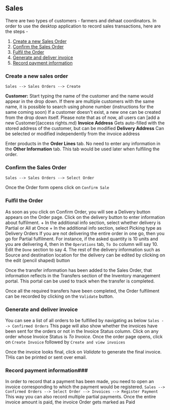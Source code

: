 ## Sales ##
There are two types of customers - farmers and dehaat coordinators. In order to use the desktop application to record sales transactions, here are the steps - 

1. [Create a new Sales Order](#create-a-new-sales-order)
2. [Confirm the Sales Order](#confirm-the-sales-order)
3. [Fulfil the Order](#fulfil-the-order)
4. [Generate and deliver invoice](#generate-and-deliver-invoice)
5. [Record payment information](#record-payment-information)


### Create a new sales order
```Sales --> Sales Orders --> Create```

**Customer:** Start typing the name of the customer and the name would appear in the drop down. If there are multiple customers with the same name, it is possible to search using phone number (instructions for the same coming soon) If a customer doesn't exist, a new one can be created from the drop down itself. Please note that as of now, all users can [add a new Customer](access rights.md)
**Invoice Address** Gets auto-filled with the stored address of the customer, but can be modified
**Delivery Address** Can be selected or modified independently from the invoice address

Enter products in the **Order Lines** tab. 
No need to enter any information in the **Other Information** tab. This tab would be used later when fulfiling the order.

### Confirm the Sales Order

```Sales --> Sales Orders --> Select Order```

Once the Order form opens click on ```Confirm Sale```

### Fulfil the Order

As soon as you click on Confirm Order, you will see a Delivery button appears on the Order page. Click on the delivery button to enter information about fulfilment. 
	+ In the additional info section, select whether delivery is Partial or All at Once
	+ In the additional info section, select Picking type as Delivery Orders 
If you are not delivering the entire order in one go, then you go for Partial fulfilment. For instance, if the asked quantity is 10 units and you are delivering 4, then in the ```Operations``` tab, ```To Do``` column will say 10. Edit the ```Done``` section to say 4. The rest of the delivery information such as Source and destination location for the delivery can be edited by clicking on the edit (pencil shaped) button 

Once the transfer information has been added to the Sales Order, that information reflects in the Transfers section of the Inventory management portal. This portal can be used to track when the transfer is completed.

Once all the required transfers have been completed, the Order fulfilment can be recorded by clicking on the ```Validate``` button.

### Generate and deliver invoice

You can see a list of all orders to be fulfilled by navigating as below
```Sales --> Confirmed Orders```
This page will also show whether the invoices have been sent for the orders or not in the Invoice Status column. Click on any order whose Invoice Status is *To Invoice*. Once the order page opens, click on ```Create Invoice``` followed by ```Create and view invoices```

Once the invoice looks final, click on *Validate* to generate the final invoice. THis can be printed or sent over email.  

### Record payment information###

In order to record that a payment has been made, you need to open an invoice corresponding to which the payment would be registered. 
```Sales --> Confirmed Orders --> Select Order --> Invoices --> Register Payment```
This way you can also record multiple partial payments. Once the entire invoice amount is paid, the invoice Order gets marked as Paid
